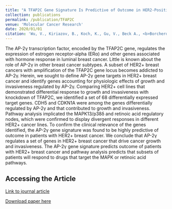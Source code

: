 ```yaml
---
title: "A TFAP2C Gene Signature Is Predictive of Outcome in HER2-Positive Breast Cancer."
collection: publications
permalink: /publication/TFAP2C
venue: 'Molecular Cancer Research'
date: 2020/01/01
citation: 'Wu, V., Kiriazov, B., Koch, K., Gu, V., Beck A., <b>Borcherding, N.</b>, Li, T., Addo, P., Wehrspan, Z.,  Zhang, W., Braun, T., Brown, B., Band, V., Band, B., Kulak, M., & Weigel, R. A TFAP2C Gene Signature is Predictive of Outcome in HER2-positive Breast Cancer. Molecular Cancer Research 2020.'
---
```


The AP-2γ transcription factor, encoded by the TFAP2C gene, regulates the expression of estrogen receptor-alpha (ERα) and other genes associated with hormone response in luminal breast cancer. Little is known about the role of AP-2γ in other breast cancer subtypes. A subset of HER2+ breast cancers with amplification of the TFAP2C gene locus becomes addicted to AP-2γ. Herein, we sought to define AP-2γ gene targets in HER2+ breast cancer and identify genes accounting for physiologic effects of growth and invasiveness regulated by AP-2γ. Comparing HER2+ cell lines that demonstrated differential response to growth and invasiveness with knockdown of TFAP2C, we identified a set of 68 differentially expressed target genes. CDH5 and CDKN1A were among the genes differentially regulated by AP-2γ and that contributed to growth and invasiveness. Pathway analysis implicated the MAPK13/p38δ and retinoic acid regulatory nodes, which were confirmed to display divergent responses in different HER2+ cancer lines. To confirm the clinical relevance of the genes identified, the AP-2γ gene signature was found to be highly predictive of outcome in patients with HER2+ breast cancer. We conclude that AP-2γ regulates a set of genes in HER2+ breast cancer that drive cancer growth and invasiveness. The AP-2γ gene signature predicts outcome of patients with HER2+ breast cancer and pathway analysis predicts that subsets of patients will respond to drugs that target the MAPK or retinoic acid pathways.

Accessing the Article
-----
[Link to journal article](https://mcr.aacrjournals.org/content/18/1/46.abstract)

[Download paper here](https://ncborcherding.github.io/files/TFAP2C.pdf)





